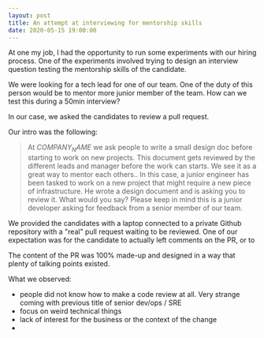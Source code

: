 ```yaml
---
layout: post
title: An attempt at interviewing for mentorship skills
date: 2020-05-15 19:00:00
---
```



At one my job, I had the opportunity to run some experiments with our hiring process. One of the experiments involved trying to design an interview question testing the mentorship skills of the candidate.

We were looking for a tech lead for one of our team. One of the duty of this person would be to mentor more junior member of  the team. How can we test this during a 50min interview?

In our case, we asked the candidates to review a pull request. 


Our intro was the following: 

> At $COMPANY_NAME$ we ask people to write a small design doc before starting to work on new projects. This document gets reviewed by the different leads and manager before the work can starts. We see it as a great way to mentor each others.. In this case, a junior engineer has been tasked to work on a new project that might require a new piece of infrastructure. He wrote a design document and is asking you to review it. What would you say? Please keep in mind this is a junior developer asking for feedback from a senior member of our team.


We provided the candidates with a laptop connected to a private Github repository with a "real" pull request waiting to be reviewed. One of our expectation was for the candidate to actually left comments on the PR, or to 


The content of the PR was 100% made-up and designed in a way that plenty of talking points existed.



What we observed:
- people did not know how to make a code review at all. Very strange coming with previous title of senior dev/ops / SRE
- focus on weird technical things
- lack of interest for the  business or the context of the change
- 






